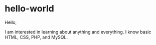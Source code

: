 # hello-world

Hello, 

I am interested in learning about anything and everything. I know basic HTML, CSS, PHP, and MySQL. 
